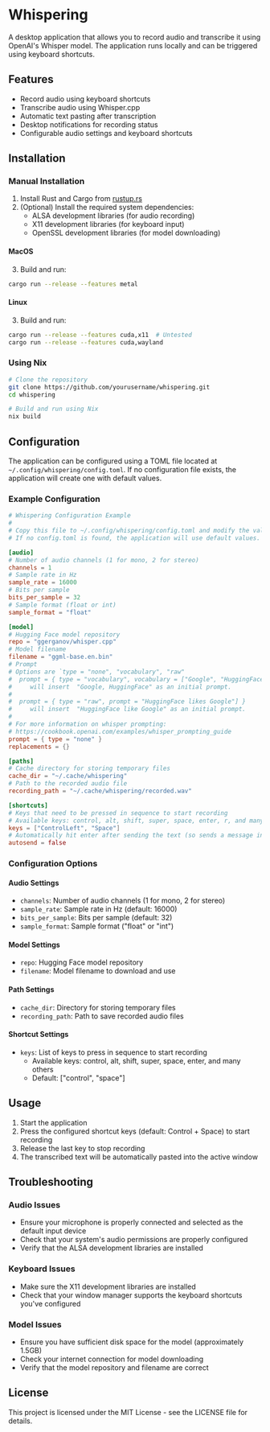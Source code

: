 # Whispering

A desktop application that allows you to record audio and transcribe it using OpenAI's Whisper model. The application runs locally and can be triggered using keyboard shortcuts.

## Features

- Record audio using keyboard shortcuts
- Transcribe audio using Whisper.cpp
- Automatic text pasting after transcription
- Desktop notifications for recording status
- Configurable audio settings and keyboard shortcuts

## Installation

### Manual Installation

1. Install Rust and Cargo from [rustup.rs](https://rustup.rs/)
2. (Optional) Install the required system dependencies:
   - ALSA development libraries (for audio recording)
   - X11 development libraries (for keyboard input)
   - OpenSSL development libraries (for model downloading)

#### MacOS
3. Build and run:
```bash
cargo run --release --features metal
```

#### Linux
3. Build and run:
```bash
cargo run --release --features cuda,x11  # Untested
cargo run --release --features cuda,wayland
```

### Using Nix

```bash
# Clone the repository
git clone https://github.com/yourusername/whispering.git
cd whispering

# Build and run using Nix
nix build
```


## Configuration

The application can be configured using a TOML file located at `~/.config/whispering/config.toml`. If no configuration file exists, the application will create one with default values.

### Example Configuration

```toml
# Whispering Configuration Example
#
# Copy this file to ~/.config/whispering/config.toml and modify the values as needed.
# If no config.toml is found, the application will use default values.

[audio]
# Number of audio channels (1 for mono, 2 for stereo)
channels = 1
# Sample rate in Hz
sample_rate = 16000
# Bits per sample
bits_per_sample = 32
# Sample format (float or int)
sample_format = "float"

[model]
# Hugging Face model repository
repo = "ggerganov/whisper.cpp"
# Model filename
filename = "ggml-base.en.bin"
# Prompt
# Options are `type = "none", "vocabulary", "raw"
#  prompt = { type = "vocabulary", vocabulary = ["Google", "HuggingFace"] } 
#     will insert  "Google, HuggingFace" as an initial prompt.
# 
#  prompt = { type = "raw", prompt = "HuggingFace likes Google"] } 
#     will insert  "HuggingFace like Google" as an initial prompt.
# 
# For more information on whisper prompting:
# https://cookbook.openai.com/examples/whisper_prompting_guide
prompt = { type = "none" }
replacements = {}

[paths]
# Cache directory for storing temporary files
cache_dir = "~/.cache/whispering"
# Path to the recorded audio file
recording_path = "~/.cache/whispering/recorded.wav"

[shortcuts]
# Keys that need to be pressed in sequence to start recording
# Available keys: control, alt, shift, super, space, enter, r, and many others
keys = ["ControlLeft", "Space"] 
# Automatically hit enter after sending the text (so sends a message in usual contexts).
autosend = false
```

### Configuration Options

#### Audio Settings
- `channels`: Number of audio channels (1 for mono, 2 for stereo)
- `sample_rate`: Sample rate in Hz (default: 16000)
- `bits_per_sample`: Bits per sample (default: 32)
- `sample_format`: Sample format ("float" or "int")

#### Model Settings
- `repo`: Hugging Face model repository
- `filename`: Model filename to download and use

#### Path Settings
- `cache_dir`: Directory for storing temporary files
- `recording_path`: Path to save recorded audio files

#### Shortcut Settings
- `keys`: List of keys to press in sequence to start recording
  - Available keys: control, alt, shift, super, space, enter, and many others
  - Default: ["control", "space"]

## Usage

1. Start the application
2. Press the configured shortcut keys (default: Control + Space) to start recording
3. Release the last key to stop recording
4. The transcribed text will be automatically pasted into the active window

## Troubleshooting

### Audio Issues
- Ensure your microphone is properly connected and selected as the default input device
- Check that your system's audio permissions are properly configured
- Verify that the ALSA development libraries are installed

### Keyboard Issues
- Make sure the X11 development libraries are installed
- Check that your window manager supports the keyboard shortcuts you've configured

### Model Issues
- Ensure you have sufficient disk space for the model (approximately 1.5GB)
- Check your internet connection for model downloading
- Verify that the model repository and filename are correct

## License

This project is licensed under the MIT License - see the LICENSE file for details. 
